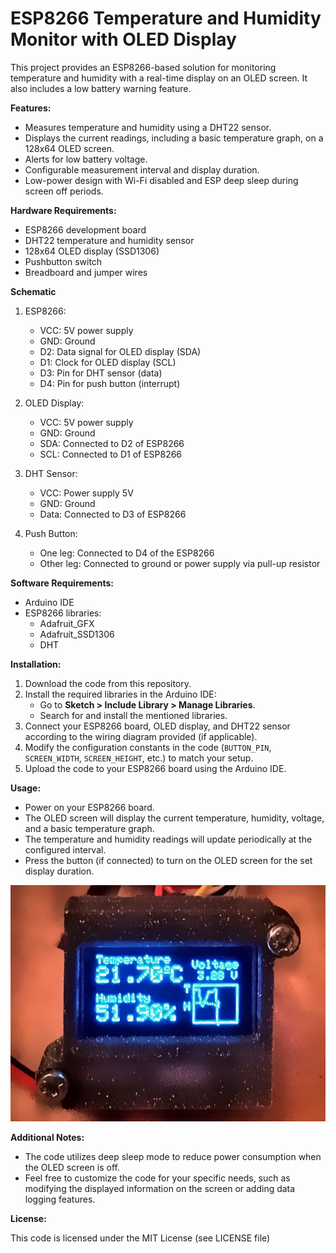 # ESP8266 Temperature and Humidity Monitor with OLED Display

This project provides an ESP8266-based solution for monitoring temperature and humidity with a real-time display on an OLED screen. It also includes a low battery warning feature.

**Features:**

* Measures temperature and humidity using a DHT22 sensor.
* Displays the current readings, including a basic temperature graph, on a 128x64 OLED screen.
* Alerts for low battery voltage.
* Configurable measurement interval and display duration.
* Low-power design with Wi-Fi disabled and ESP deep sleep during screen off periods.

**Hardware Requirements:**

* ESP8266 development board
* DHT22 temperature and humidity sensor
* 128x64 OLED display (SSD1306)
* Pushbutton switch
* Breadboard and jumper wires

**Schematic**

1. ESP8266:

   * VCC: 5V power supply
   * GND: Ground
   * D2: Data signal for OLED display (SDA)
   * D1: Clock for OLED display (SCL)
   * D3: Pin for DHT sensor (data)
   * D4: Pin for push button (interrupt)

2. OLED Display:

   * VCC: 5V power supply
   * GND: Ground
   * SDA: Connected to D2 of ESP8266
   * SCL: Connected to D1 of ESP8266

3. DHT Sensor:

   * VCC: Power supply 5V
   * GND: Ground
   * Data: Connected to D3 of ESP8266

4. Push Button:

   * One leg: Connected to D4 of the ESP8266
   * Other leg: Connected to ground or power supply via pull-up resistor

**Software Requirements:**

* Arduino IDE
* ESP8266 libraries:
    * Adafruit_GFX
    * Adafruit_SSD1306
    * DHT

**Installation:**

1. Download the code from this repository.
2. Install the required libraries in the Arduino IDE:
    * Go to **Sketch > Include Library > Manage Libraries**.
    * Search for and install the mentioned libraries.
3. Connect your ESP8266 board, OLED display, and DHT22 sensor according to the wiring diagram provided (if applicable).
4. Modify the configuration constants in the code (`BUTTON_PIN`, `SCREEN_WIDTH`, `SCREEN_HEIGHT`, etc.) to match your setup.
5. Upload the code to your ESP8266 board using the Arduino IDE.

**Usage:**

* Power on your ESP8266 board.
* The OLED screen will display the current temperature, humidity, voltage, and a basic temperature graph.
* The temperature and humidity readings will update periodically at the configured interval.
* Press the button (if connected) to turn on the OLED screen for the set display duration.

![screenshot](https://github.com/Wolfyann/THL/blob/main/ressources/thl_screen.jpg)

**Additional Notes:**

* The code utilizes deep sleep mode to reduce power consumption when the OLED screen is off.
* Feel free to customize the code for your specific needs, such as modifying the displayed information on the screen or adding data logging features.

**License:**

This code is licensed under the MIT License (see LICENSE file)

